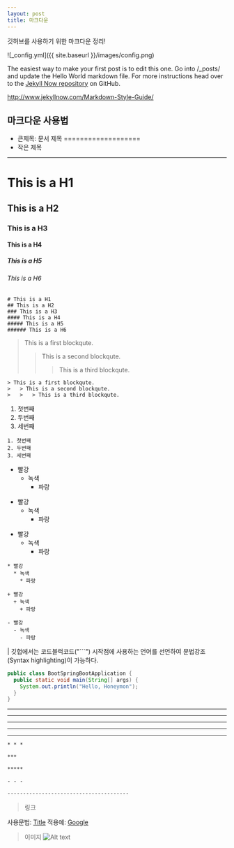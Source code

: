 ```yaml
---
layout: post
title: 마크다운
---
```



깃허브를 사용하기 위한 마크다운 정리!

![_config.yml]({{ site.baseurl }}/images/config.png)

The easiest way to make your first post is to edit this one. Go into /_posts/ and update the Hello World markdown file. For more instructions head over to the [Jekyll Now repository](https://github.com/barryclark/jekyll-now) on GitHub.


http://www.jekyllnow.com/Markdown-Style-Guide/

## 마크다운 사용법
- 큰제목: 문서 제목
===================
- 작은 제목
-------------------

# This is a H1
## This is a H2
### This is a H3
#### This is a H4
##### This is a H5
###### This is a H6

```
# This is a H1
## This is a H2
### This is a H3
#### This is a H4
##### This is a H5
###### This is a H6
```

> This is a first blockqute.
>	> This is a second blockqute.
>	>	> This is a third blockqute.

```
> This is a first blockqute.
>	> This is a second blockqute.
>	>	> This is a third blockqute.
```

1. 첫번째
2. 두번째
3. 세번째

```
1. 첫번째
2. 두번째
3. 세번째
```

* 빨강
  * 녹색
    * 파랑

+ 빨강
  + 녹색
    + 파랑

- 빨강
  - 녹색
    - 파랑

```
* 빨강
  * 녹색
    * 파랑

+ 빨강
  + 녹색
    + 파랑

- 빨강
  - 녹색
    - 파랑
```



| 깃헙에서는 코드블럭코드("```") 시작점에 사용하는 언어를 선언하여 문법강조(Syntax highlighting)이 가능하다.


```java
public class BootSpringBootApplication {
  public static void main(String[] args) {
    System.out.println("Hello, Honeymon");
  }
}
```


* * *

***

*****

- - -

---------------------------------------

```
* * *

***

*****

- - -

---------------------------------------
```

> 링크

사용문법: [Title](link)
적용예: [Google](https://google.com, "google link")

> 이미지 
![Alt text](/path/to/img.jpg)